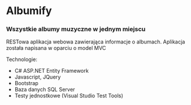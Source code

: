 # Albumify
### Wszystkie albumy muzyczne w jednym miejscu
RESTowa aplikacja webowa zawierająca informacje o albumach.
Aplikacja została napisana w oparciu o model MVC

Technologie:
- C# ASP.NET Entity Framework
- Javascript, JQuery
- Bootstrap
- Baza danych SQL Server
- Testy jednostkowe (Visual Studio Test Tools)
